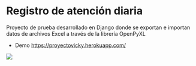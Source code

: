 # Registro de atención diaria
Proyecto de prueba desarrollado en Django donde se exportan e importan datos de archivos Excel a través de la librería OpenPyXL
- Demo https://proyectovicky.herokuapp.com/


![](https://repository-images.githubusercontent.com/299468489/579f0900-0b58-11eb-8f3a-aa1743c85244)
